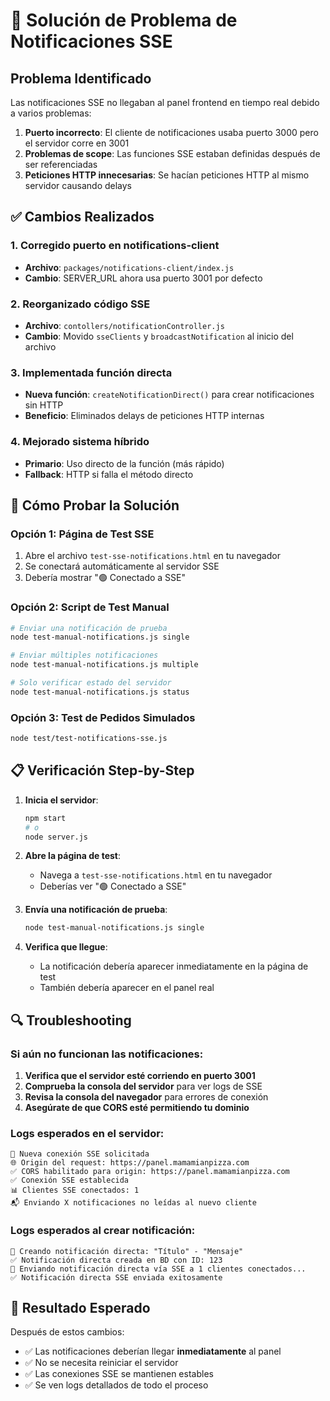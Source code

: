 # 🔧 Solución de Problema de Notificaciones SSE

## Problema Identificado
Las notificaciones SSE no llegaban al panel frontend en tiempo real debido a varios problemas:

1. **Puerto incorrecto**: El cliente de notificaciones usaba puerto 3000 pero el servidor corre en 3001
2. **Problemas de scope**: Las funciones SSE estaban definidas después de ser referenciadas
3. **Peticiones HTTP innecesarias**: Se hacían peticiones HTTP al mismo servidor causando delays

## ✅ Cambios Realizados

### 1. Corregido puerto en notifications-client
- **Archivo**: `packages/notifications-client/index.js`
- **Cambio**: SERVER_URL ahora usa puerto 3001 por defecto

### 2. Reorganizado código SSE
- **Archivo**: `contollers/notificationController.js`
- **Cambio**: Movido `sseClients` y `broadcastNotification` al inicio del archivo

### 3. Implementada función directa
- **Nueva función**: `createNotificationDirect()` para crear notificaciones sin HTTP
- **Beneficio**: Eliminados delays de peticiones HTTP internas

### 4. Mejorado sistema híbrido
- **Primario**: Uso directo de la función (más rápido)
- **Fallback**: HTTP si falla el método directo

## 🧪 Cómo Probar la Solución

### Opción 1: Página de Test SSE
1. Abre el archivo `test-sse-notifications.html` en tu navegador
2. Se conectará automáticamente al servidor SSE
3. Debería mostrar "🟢 Conectado a SSE"

### Opción 2: Script de Test Manual
```bash
# Enviar una notificación de prueba
node test-manual-notifications.js single

# Enviar múltiples notificaciones
node test-manual-notifications.js multiple

# Solo verificar estado del servidor
node test-manual-notifications.js status
```

### Opción 3: Test de Pedidos Simulados
```bash
node test/test-notifications-sse.js
```

## 📋 Verificación Step-by-Step

1. **Inicia el servidor**:
   ```bash
   npm start
   # o
   node server.js
   ```

2. **Abre la página de test**: 
   - Navega a `test-sse-notifications.html` en tu navegador
   - Deberías ver "🟢 Conectado a SSE"

3. **Envía una notificación de prueba**:
   ```bash
   node test-manual-notifications.js single
   ```

4. **Verifica que llegue**: 
   - La notificación debería aparecer inmediatamente en la página de test
   - También debería aparecer en el panel real

## 🔍 Troubleshooting

### Si aún no funcionan las notificaciones:

1. **Verifica que el servidor esté corriendo en puerto 3001**
2. **Comprueba la consola del servidor** para ver logs de SSE
3. **Revisa la consola del navegador** para errores de conexión
4. **Asegúrate de que CORS esté permitiendo tu dominio**

### Logs esperados en el servidor:
```
🔗 Nueva conexión SSE solicitada
🌐 Origin del request: https://panel.mamamianpizza.com
✅ CORS habilitado para origin: https://panel.mamamianpizza.com
✅ Conexión SSE establecida
📊 Clientes SSE conectados: 1
📬 Enviando X notificaciones no leídas al nuevo cliente
```

### Logs esperados al crear notificación:
```
📝 Creando notificación directa: "Título" - "Mensaje"
✅ Notificación directa creada en BD con ID: 123
📡 Enviando notificación directa vía SSE a 1 clientes conectados...
✅ Notificación directa SSE enviada exitosamente
```

## 🎯 Resultado Esperado

Después de estos cambios:
- ✅ Las notificaciones deberían llegar **inmediatamente** al panel
- ✅ No se necesita reiniciar el servidor
- ✅ Las conexiones SSE se mantienen estables
- ✅ Se ven logs detallados de todo el proceso
